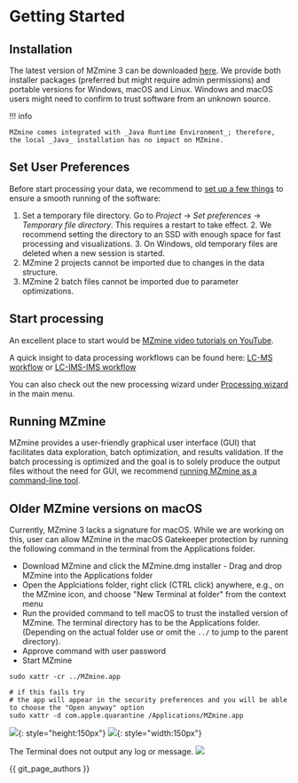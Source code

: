 # Getting Started

## Installation
The latest version of MZmine 3 can be downloaded [here](https://github.com/mzmine/mzmine3/releases/latest). We provide both installer packages (preferred but might require admin permissions) and portable versions for Windows, macOS and Linux. Windows and macOS users might need to confirm to trust software from an unknown source.

!!! info
  
    MZmine comes integrated with _Java Runtime Environment_; therefore, the local _Java_ installation has no impact on MZmine. 

## Set User Preferences
Before start processing your data, we recommend to [set up a few things](#set-user-preferences) to ensure a smooth running of the software:

1. Set a temporary file directory. Go to _Project_ → _Set preferences_ → _Temporary file directory_.
   This requires a restart to take effect.
    2. We recommend setting the directory to an SSD with enough space for fast processing and
       visualizations.
    3. On Windows, old temporary files are deleted when a new session is started.
2. MZmine 2 projects cannot be imported due to changes in the data structure.
3. MZmine 2 batch files cannot be imported due to parameter optimizations.

## Start processing 

An excellent place to start would be [MZmine video tutorials on YouTube](https://www.youtube.com/@mzmineproject/playlists).

A quick insight to data processing workflows can be found
here: [LC-MS workflow](workflows/lcmsworkflow/lcms-workflow.md)
or [LC-IMS-IMS workflow](workflows/imsworkflow/ion-mobility-data-processing-workflow.md)

You can also check out the new processing wizard under [Processing wizard](wizard.md) in the main menu. 

## Running MZmine

MZmine provides a user-friendly graphical user interface (GUI) that facilitates data exploration, batch optimization, and results validation. If the batch processing is optimized and the goal is to solely produce the output files without the need for GUI, we recommend [running MZmine as a command-line tool](commandline_tool.md). 



## Older MZmine versions on macOS

Currently, MZmine 3 lacks a signature for macOS. While we are working on this, user can allow MZmine
in the macOS Gatekeeper protection by running the following command in the terminal from the
Applications folder.

- Download MZmine and click the MZmine.dmg installer - Drag and drop MZmine into the Applications
  folder
- Open the Applciations folder, right click (CTRL click) anywhere, e.g., on the MZmine icon, and
  choose "New Terminal at folder" from the context menu
- Run the provided command to tell macOS to trust the installed version of MZmine. The terminal
  directory has to be the Applications folder. (Depending on the actual folder use or omit the `../`
  to jump to the parent directory).
- Approve command with user password
- Start MZmine

```
sudo xattr -cr ../MZmine.app

# if this fails try
# the app will appear in the security preferences and you will be able to choose the "Open anyway" option
sudo xattr -d com.apple.quarantine /Applications/MZmine.app
```

![](img/install_mac1.png){: style="height:150px"} ![](img/install_mac2.png){: style="width:150px"}

The Terminal does not output any log or message.
![](img/install_mac3.png)



{{ git_page_authors }}
